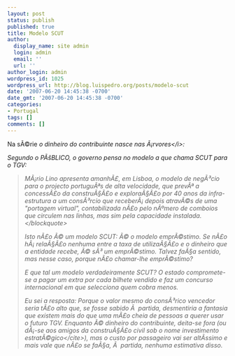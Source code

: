 ```yaml
---
layout: post
status: publish
published: true
title: Modelo SCUT
author:
  display_name: site admin
  login: admin
  email: ''
  url: ''
author_login: admin
wordpress_id: 1025
wordpress_url: http://blog.luispedro.org/posts/modelo-scut
date: '2007-06-20 14:45:38 -0700'
date_gmt: '2007-06-20 14:45:38 -0700'
categories:
- Portugal
tags: []
comments: []
---
```

<p>Na s&Atilde;&copy;rie <i>o dinheiro do contribuinte nasce nas &Atilde;&iexcl;rvores<&#47;i>:
<p>Segundo o P&Atilde;&scaron;BLICO, o governo pensa no modelo a que chama SCUT para o TGV:<br />
<blockquote>M&Atilde;&iexcl;rio Lino apresenta amanh&Atilde;&pound;, em Lisboa, o modelo de neg&Atilde;&sup3;cio para o projecto portugu&Atilde;&ordf;s de alta velocidade, que prev&Atilde;&ordf; a concess&Atilde;&pound;o da constru&Atilde;&sect;&Atilde;&pound;o e explora&Atilde;&sect;&Atilde;&pound;o por 40 anos da infra-estrutura a um cons&Atilde;&sup3;rcio que receber&Atilde;&iexcl; depois atrav&Atilde;&copy;s de uma "portagem virtual", contabilizada n&Atilde;&pound;o pelo n&Atilde;&ordm;mero de comboios que circulem nas linhas, mas sim pela capacidade instalada.<&#47;blockquote>
<p>Isto n&Atilde;&pound;o &Atilde;&copy; um modelo SCUT: &Atilde;&copy; o modelo empr&Atilde;&copy;stimo. Se n&Atilde;&pound;o h&Atilde;&iexcl; rela&Atilde;&sect;&Atilde;&pound;o nenhuma entre a taxa de utiliza&Atilde;&sect;&Atilde;&pound;o e o dinheiro que a entidade recebe, &Atilde;&copy; s&Atilde;&sup3; um empr&Atilde;&copy;stimo. Talvez fa&Atilde;&sect;a sentido, mas nesse caso, porque n&Atilde;&pound;o chamar-lhe empr&Atilde;&copy;stimo?
<p>E que tal um modelo verdadeiramente SCUT? O estado compromete-se a pagar um extra por cada bilhete vendido e faz um concurso internacional em que selecciona quem cobra menos.
<p>Eu sei a resposta: Porque o valor mesmo do cons&Atilde;&sup3;rico vencedor seria t&Atilde;&pound;o alto que, se fosse sabido &Atilde;&nbsp; partida, desmentiria a fantasia que existem mais do que uma m&Atilde;&pound;o cheia de pessoas a querer usar o futuro TGV. Enquanto &Atilde;&copy; dinheiro do contribuinte, deita-se fora (ou d&Atilde;&iexcl;-se aos amigos da constru&Atilde;&sect;&Atilde;&pound;o civil sob o nome <cite>investimento estrat&Atilde;&copy;gico<&#47;cite>), mas o custo por passageiro vai ser alt&Atilde;&shy;ssimo e mais vale que n&Atilde;&pound;o se fa&Atilde;&sect;a, &Atilde;&nbsp; partida, nenhuma estimativa disso.</p>
